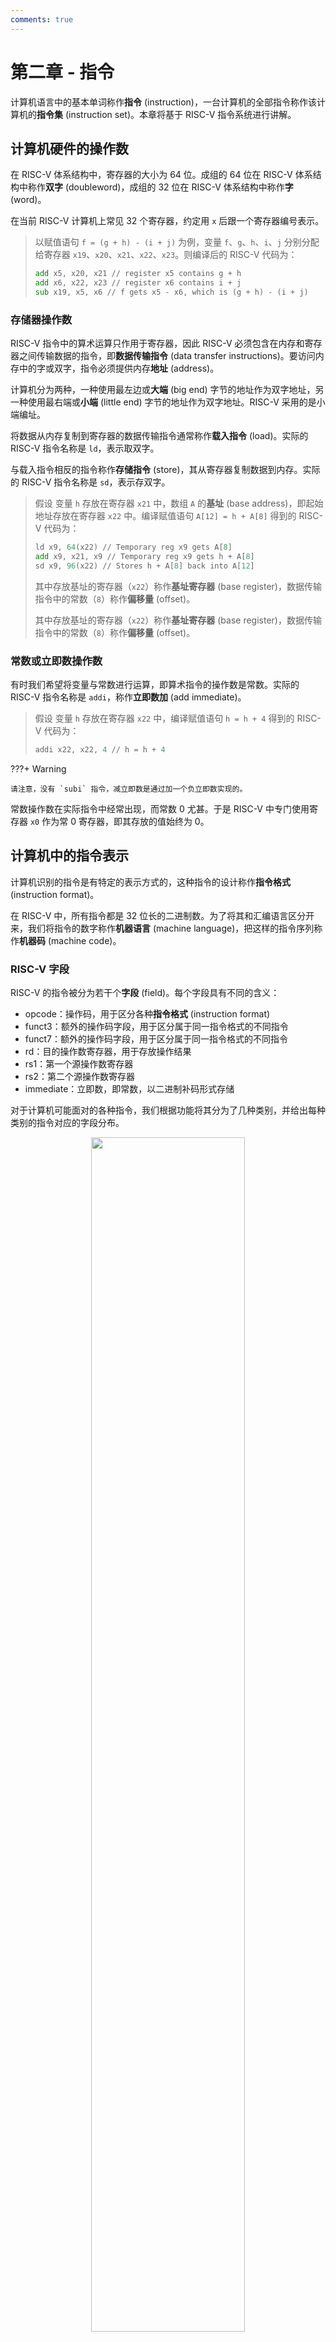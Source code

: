 ```yaml
---
comments: true
---
```


# 第二章 - 指令

计算机语言中的基本单词称作**指令** (instruction)，一台计算机的全部指令称作该计算机的**指令集** (instruction set)。本章将基于 RISC-V 指令系统进行讲解。

## 计算机硬件的操作数

在 RISC-V 体系结构中，寄存器的大小为 64 位。成组的 64 位在 RISC-V 体系结构中称作**双字** (doubleword)，成组的 32 位在 RISC-V 体系结构中称作**字** (word)。

在当前 RISC-V 计算机上常见 32 个寄存器，约定用 `x` 后跟一个寄存器编号表示。

> 以赋值语句 `f = (g + h) - (i + j)` 为例，变量 `f`、`g`、`h`、`i`、`j` 分别分配给寄存器 `x19`、`x20`、`x21`、`x22`、`x23`。则编译后的 RISC-V 代码为：
>
> ```asm
> add x5, x20, x21 // register x5 contains g + h
> add x6, x22, x23 // register x6 contains i + j
> sub x19, x5, x6 // f gets x5 - x6, which is (g + h) - (i + j)
> ```

### 存储器操作数

RISC-V 指令中的算术运算只作用于寄存器，因此 RISC-V 必须包含在内存和寄存器之间传输数据的指令，即**数据传输指令** (data transfer instructions)。要访问内存中的字或双字，指令必须提供内存**地址** (address)。

计算机分为两种，一种使用最左边或**大端** (big end) 字节的地址作为双字地址，另一种使用最右端或**小端** (little end) 字节的地址作为双字地址。RISC-V 采用的是小端编址。

将数据从内存复制到寄存器的数据传输指令通常称作**载入指令** (load)。实际的 RISC-V 指令名称是 `ld`，表示取双字。

与载入指令相反的指令称作**存储指令** (store)，其从寄存器复制数据到内存。实际的 RISC-V 指令名称是 `sd`，表示存双字。

> 假设 变量 `h` 存放在寄存器 `x21` 中，数组 `A` 的**基址** (base address)，即起始地址存放在寄存器 `x22` 中。编译赋值语句 `A[12] = h + A[8]` 得到的 RISC-V 代码为：
>
> ```asm
> ld x9, 64(x22) // Temporary reg x9 gets A[8]
> add x9, x21, x9 // Temporary reg x9 gets h + A[8]
> sd x9, 96(x22) // Stores h + A[8] back into A[12]
> ```
>
> 其中存放基址的寄存器（`x22`）称作**基址寄存器** (base register)，数据传输指令中的常数（`8`）称作**偏移量** (offset)。
>
> 其中存放基址的寄存器（`x22`）称作**基址寄存器** (base register)，数据传输指令中的常数（`8`）称作**偏移量** (offset)。

### 常数或立即数操作数

有时我们希望将变量与常数进行运算，即算术指令的操作数是常数。实际的 RISC-V 指令名称是 `addi`，称作**立即数加** (add immediate)。

> 假设 变量 `h` 存放在寄存器 `x22` 中，编译赋值语句 `h = h + 4` 得到的 RISC-V 代码为：
>
> ```asm
> addi x22, x22, 4 // h = h + 4
> ```

???+ Warning

    请注意，没有 `subi` 指令，减立即数是通过加一个负立即数实现的。

常数操作数在实际指令中经常出现，而常数 $0$ 尤甚。于是 RISC-V 中专门使用寄存器 `x0` 作为常 $0$ 寄存器，即其存放的值始终为 $0$。

## 计算机中的指令表示

计算机识别的指令是有特定的表示方式的，这种指令的设计称作**指令格式** (instruction format)。

在 RISC-V 中，所有指令都是 32 位长的二进制数。为了将其和汇编语言区分开来，我们将指令的数字称作**机器语言** (machine language)，把这样的指令序列称作**机器码** (machine code)。

### RISC-V 字段

RISC-V 的指令被分为若干个**字段** (field)。每个字段具有不同的含义：

- opcode：操作码，用于区分各种**指令格式** (instruction format)
- funct3：额外的操作码字段，用于区分属于同一指令格式的不同指令
- funct7：额外的操作码字段，用于区分属于同一指令格式的不同指令
- rd：目的操作数寄存器，用于存放操作结果
- rs1：第一个源操作数寄存器
- rs2：第二个源操作数寄存器
- immediate：立即数，即常数，以二进制补码形式存储

对于计算机可能面对的各种指令，我们根据功能将其分为了几种类别，并给出每种类别的指令对应的字段分布。

<div style="text-align: center; margin-top: 0px;">
<img src="https://raw.githubusercontent.com/VictorWang712/Note/refs/heads/main/docs/assets/images/computer_science/computer_organisation/chapter_2_1.png" width="70%" style="margin: 0 auto;">
</div>

每个指令对应不同的操作码，这可以通过查表得到。

## 逻辑操作

RISC-V 中也有**逻辑操作** (logical operations) 对应的指令。

<div style="text-align: center; margin-top: 0px;">
<img src="https://raw.githubusercontent.com/VictorWang712/Note/refs/heads/main/docs/assets/images/computer_science/computer_organisation/chapter_2_2.png" width="70%" style="margin: 0 auto;">
</div>

需要注意的是，逻辑右移（`srl`、`srli`）用零填充高位（零扩充），算术右移（`sra`、`srai`）用符号位填充高位（符号扩充）。

## 用于决策的指令

计算机与简单计算器的区别在于其决策能力，即能够执行条件分支、循环语句等。在 RISC-V 中，有几类决策指令。

### if-then-else 语句

RISC-V 中实现 if-then-else 语句的方法是采用类似于 go to 语句的方式实现的。

```asm
beq rs1, rs2, L1
```

该指令表示如果寄存器 `rs1` 中的值等于寄存器 `rs2` 中的值，则转到标签为 `L1` 的语句执行。这一指令称作**相等则分支** (branch if equal)。

```asm
bne rs1, rs2, L1
```

该指令表示如果寄存器 `rs1` 中的值不等于寄存器 `rs2` 中的值，则转到标签为 `L1` 的语句执行。这一指令称作**不等则分支** (branch if not equal)。

类似的还有 `blt` 指令，如果寄存器 `rs1` 中的值小于寄存器 `rs2` 中的值则跳转；`bge` 指令，如果寄存器 `rs1` 中的值大于等于寄存器 `rs2` 中的值则跳转。

这些指令都属于**条件分支** (conditional branch) 指令。

> 变量 `f` 到 `j` 对应于寄存器 `x19` 到 `x23`，编译如下 C 语言代码：
>
> ```c
> if (i == j) {
>     f = g + h;
> }
> else {
>     f = g - h;
> }
> ```
>
> 得到的 RISC-V 代码为：
>
> ```asm
>     bne x22, x23, Else // go to Else if i != j
>     add x19, x20, x21 // f = g + h
>     beq x0, x0, Exit // go to Exit if 0 = 0 (unconditional branch)
> Else:
>     sub x19, x20, x21 // f = g - h
> Exit:
> ```

### 循环

有了标签和跳转指令，我们也容易得到循环的汇编代码。

> 变量 `i` 和 `k` 对应于寄存器 `x22` 到 `x24`，数组的基址保存在 `x25` 中，编译如下 C 语言代码：
>
> ```c
> while (save[i] == k) {
>     i += 1;
> }
> ```
>
> 得到的 RISC-V 代码为：
>
> ```asm
> Loop:
>     slli x10, x22, 3 // Temp reg x10 = i * 8
>     add x10, x10, x25 // x10 = address of save[i]
>     ld x9, 0(x10) // Temp reg x9 = save[i]
>     bne x9, x24, Exit // goto Exit if save[i] != k
>     addi x22, x22, 1 // i = i + 1
>     beq x0, x0, Loop // goto Loop
> Exit:
> ```

值得补充的一点是，一个没有分支（除结尾），同时没有分支目标或分支标签（除起始）的指令序列称作**基本块** (basic block)。在实际情况中，编译器通过识别出基本块来进行编译的优化，而高级处理器能够加速基本块的执行。

### case/switch 语句

大多数编程语言都包含 case 或 switch 语句。一个直观的实现 switch 的方法是将其转化为一系列 if-then-else 语句，但这里我们要介绍一种更有效的方法。

我们使用编码形成指令序列的地址表，这称作**分支地址表** (branch address table) 或**分支表** (branch table)。程序只需要索引到表中，然后跳转到合适的指令序列。当然，为了支持这一操作，RISC-V 中包含一类**间接跳转** (indirect jump) 指令，其使用方式将在后文指出。

## 计算机硬件对过程的支持

**过程** (procedure) 或函数是编程人员用于结构化编程的一种工具，两者均有助于提高程序的可理解性和代码的可重用性。

RISC-V 为过程调用分配寄存器时遵循以下约定：

- `x10`~`x17`：8 个参数寄存器，用于传递参数或返回值。
- `x1`：1 个返回地址寄存器，用于返回到起始点。
